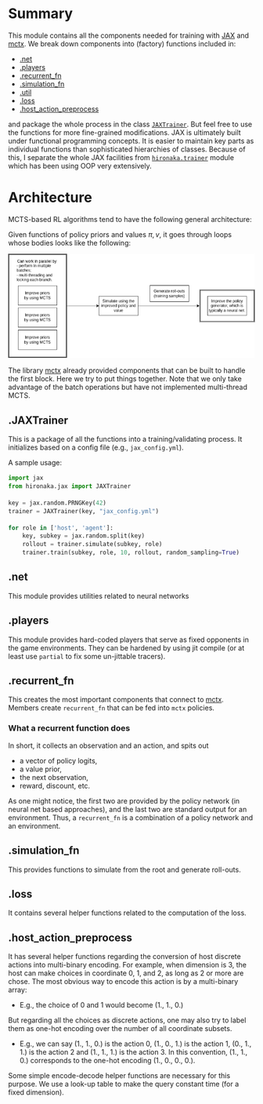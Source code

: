 # Summary

This module contains all the components needed for training with [JAX](https://github.com/google/jax)
and [mctx](https://github.com/deepmind/mctx).
We break down components into (factory) functions included in:

- [.net](net.py)
- [.players](players.py)
- [.recurrent_fn](recurrent_fn.py)
- [.simulation_fn](simulation_fn.py)
- [.util](util.py)
- [.loss](loss.py)
- [.host_action_preprocess](host_action_preprocess.py)

and package the whole process in the class [`JAXTrainer`](jax_trainer.py). But feel free to use the functions for more
fine-grained modifications.
JAX is ultimately built under functional programming concepts. It is easier to maintain key parts as individual
functions than sophisticated hierarchies of classes.
Because of this, I separate the whole JAX facilities from [`hironaka.trainer`](../trainer) module which has been using 
OOP very extensively.

# Architecture

MCTS-based RL algorithms tend to have the following general architecture:

Given functions of policy priors and values $\pi, v$, it goes through loops whose bodies
looks like the following:

![architect](img/MCTS.png)

The library [mctx](https://github.com/deepmind/mctx) already provided components that can be built to handle the first
block. Here we try to put things together. Note that we only take advantage of the batch operations but have not implemented multi-thread MCTS.

## .JAXTrainer

This is a package of all the functions into a training/validating process. It initializes based on a config file (e.g., `jax_config.yml`).

A sample usage:

```python
import jax
from hironaka.jax import JAXTrainer

key = jax.random.PRNGKey(42)
trainer = JAXTrainer(key, "jax_config.yml")

for role in ['host', 'agent']:
    key, subkey = jax.random.split(key)
    rollout = trainer.simulate(subkey, role)
    trainer.train(subkey, role, 10, rollout, random_sampling=True)
```

## .net

This module provides utilities related to neural networks

## .players

This module provides hard-coded players that serve as fixed opponents in the game environments. They can be hardened by
using jit compile (or at least use `partial` to fix some un-jittable tracers).

## .recurrent_fn

This creates the most important components that connect to [mctx](https://github.com/deepmind/mctx). Members
create `recurrent_fn` that can be fed into `mctx` policies.

### What a recurrent function does

In short, it collects an observation and an action, and spits out

- a vector of policy logits,
- a value prior,
- the next observation,
- reward, discount, etc.

As one might notice, the first two are provided by the policy network (in neural net based approaches), and the last two
are standard output for an environment. Thus, a `recurrent_fn` is a combination of a policy network and an environment.

## .simulation_fn

This provides functions to simulate from the root and generate roll-outs.

## .loss

It contains several helper functions related to the computation of the loss.

## .host_action_preprocess

It has several helper functions regarding the conversion of host discrete actions into multi-binary encoding. For example, when dimension is 3, the host can make choices in coordinate 0, 1, and 2, as long as 2 or more are chose.
The most obvious way to encode this action is by a multi-binary array:
- E.g., the choice of 0 and 1 would become (1., 1., 0.)

But regarding all the choices as discrete actions, one may also try to label them as one-hot encoding over the number of all coordinate subsets.
- E.g., we can say (1., 1., 0.) is the action 0, (1., 0., 1.) is the action 1, (0., 1., 1.) is the action 2 and (1., 1., 1.) is the action 3. In this convention, (1., 1., 0.) corresponds to the one-hot encoding (1., 0., 0., 0.).

Some simple encode-decode helper functions are necessary for this purpose. We use a look-up table to make the query constant time (for a fixed dimension).
